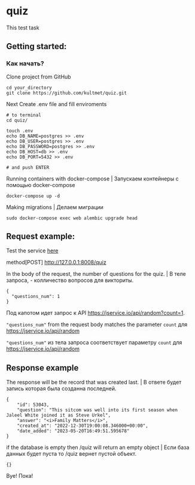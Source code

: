 # quiz
This test task

## Getting started:
### Как начать?

Clone project from GitHub

```
cd your_directory
git clone https://github.com/kultmet/quiz.git
```

Next
Create .env file and fill enviroments

```
# to terminal
cd quiz/

touch .env
echo DB_NAME=postgres >> .env
echo DB_USER=postgres >> .env
echo DB_PASSWORD=postgres >> .env
echo DB_HOST=db >> .env
echo DB_PORT=5432 >> .env

# and push ENTER
```

Running containers with docker-compose | Запускаем контейнеры с помощью docker-compose

```
docker-compose up -d
```

Making migrations | Делаем миграции

```
sudo docker-compose exec web alembic upgrade head
```

## Request example: 
Test the service <a href="http://localhost/docs">here</a>

method[POST] http://127.0.0.1:8008/quiz


In the body of the request, the number of questions for the quiz. | В теле запроса, - колличество вопросов для викториты. 
```
{
  "questions_num": 1
}
```
Под капотом идет запрос к API https://jservice.io/api/random?count=1.


<code>"questions_num"</code> from the request body matches the parameter <code>count</code> для https://jservice.io/api/random

<code>"questions_num"</code> из тела запроса соответствует параметру <code>count</code> для https://jservice.io/api/random

## Response example

The response will be the record that was created last. | В ответе будет запись которая была созданна последней.

```
{
    "id": 53043,
    "question": "This sitcom was well into its first season when Jaleel White joined it as Steve Urkel",
    "answer": "<i>Family Matters</i>",
    "created_at": "2022-12-30T19:00:08.346000+00:00",
    "date_added": "2023-05-20T16:49:51.595678"
}
```

if the database is empty then /quiz will return an empty object | Если база данных будет пуста то /quiz вернет пустой объект.

```
{}
```

Bye! Пока!
